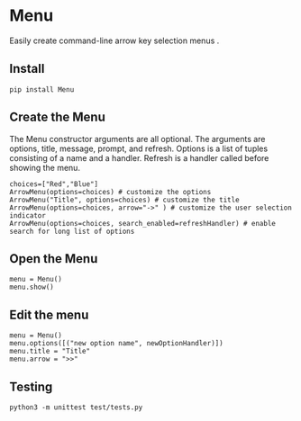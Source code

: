 # Menu

Easily create command-line arrow key selection menus .


Install
-

    pip install Menu

Create the Menu
-

The Menu constructor arguments are all optional. The arguments are options, title, message, prompt, and refresh. Options is a list of tuples consisting of a name and a handler. Refresh is a handler called before showing the menu.

    choices=["Red","Blue"]
	ArrowMenu(options=choices) # customize the options
	ArrowMenu("Title", options=choices) # customize the title
	ArrowMenu(options=choices, arrow="->" ) # customize the user selection indicator
	ArrowMenu(options=choices, search_enabled=refreshHandler) # enable search for long list of options

Open the Menu
-

    menu = Menu()
    menu.show()

Edit the menu
-

    menu = Menu()
    menu.options([("new option name", newOptionHandler)])
    menu.title = "Title"
    menu.arrow = ">>"

Testing
-

    python3 -m unittest test/tests.py
